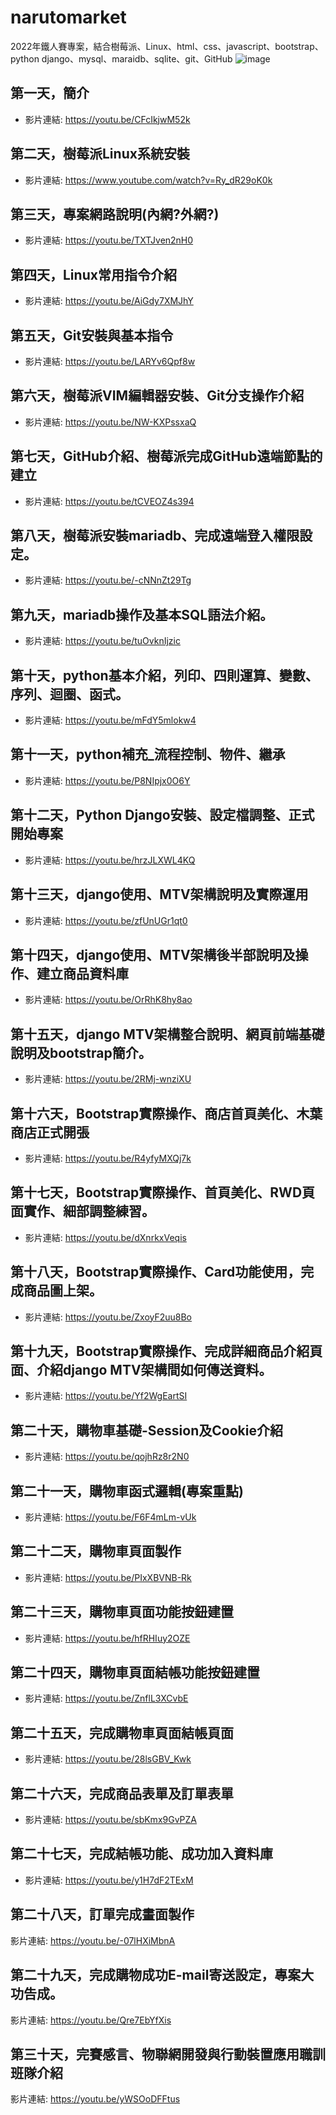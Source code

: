 # narutomarket
2022年鐵人賽專案，結合樹莓派、Linux、html、css、javascript、bootstrap、python django、mysql、maraidb、sqlite、git、GitHub
![image](https://user-images.githubusercontent.com/109893487/199661971-ed86a8ff-42ae-4684-85c0-1ed3dff9694a.png)
## 第一天，簡介
- 影片連結: https://youtu.be/CFcIkjwM52k
## 第二天，樹莓派Linux系統安裝
- 影片連結: https://www.youtube.com/watch?v=Ry_dR29oK0k
## 第三天，專案網路說明(內網?外網?)
- 影片連結: https://youtu.be/TXTJven2nH0
## 第四天，Linux常用指令介紹
- 影片連結: https://youtu.be/AiGdy7XMJhY
## 第五天，Git安裝與基本指令
- 影片連結: https://youtu.be/LARYv6Qpf8w
## 第六天，樹莓派VIM編輯器安裝、Git分支操作介紹
- 影片連結: https://youtu.be/NW-KXPssxaQ
## 第七天，GitHub介紹、樹莓派完成GitHub遠端節點的建立
- 影片連結: https://youtu.be/tCVEOZ4s394
## 第八天，樹莓派安裝mariadb、完成遠端登入權限設定。
- 影片連結: https://youtu.be/-cNNnZt29Tg
## 第九天，mariadb操作及基本SQL語法介紹。
- 影片連結: https://youtu.be/tuOvknIjzic
## 第十天，python基本介紹，列印、四則運算、變數、序列、迴圈、函式。
- 影片連結: https://youtu.be/mFdY5mlokw4
## 第十一天，python補充_流程控制、物件、繼承
- 影片連結: https://youtu.be/P8NIpjx0O6Y
## 第十二天，Python Django安裝、設定檔調整、正式開始專案
- 影片連結: https://youtu.be/hrzJLXWL4KQ
## 第十三天，django使用、MTV架構說明及實際運用
- 影片連結: https://youtu.be/zfUnUGr1qt0
## 第十四天，django使用、MTV架構後半部說明及操作、建立商品資料庫
- 影片連結: https://youtu.be/OrRhK8hy8ao
## 第十五天，django MTV架構整合說明、網頁前端基礎說明及bootstrap簡介。
- 影片連結: https://youtu.be/2RMj-wnziXU
## 第十六天，Bootstrap實際操作、商店首頁美化、木葉商店正式開張
- 影片連結: https://youtu.be/R4yfyMXQj7k
## 第十七天，Bootstrap實際操作、首頁美化、RWD頁面實作、細部調整練習。
- 影片連結: https://youtu.be/dXnrkxVeqis
## 第十八天，Bootstrap實際操作、Card功能使用，完成商品圖上架。
- 影片連結: https://youtu.be/ZxoyF2uu8Bo
## 第十九天，Bootstrap實際操作、完成詳細商品介紹頁面、介紹django MTV架構間如何傳送資料。
- 影片連結: https://youtu.be/Yf2WgEartSI
## 第二十天，購物車基礎-Session及Cookie介紹
- 影片連結: https://youtu.be/qojhRz8r2N0
## 第二十一天，購物車函式邏輯(專案重點)
- 影片連結: https://youtu.be/F6F4mLm-vUk
## 第二十二天，購物車頁面製作
- 影片連結: https://youtu.be/PIxXBVNB-Rk
## 第二十三天，購物車頁面功能按鈕建置
- 影片連結: https://youtu.be/hfRHIuy2OZE
## 第二十四天，購物車頁面結帳功能按鈕建置
- 影片連結: https://youtu.be/ZnflL3XCvbE
## 第二十五天，完成購物車頁面結帳頁面
- 影片連結: https://youtu.be/28lsGBV_Kwk
## 第二十六天，完成商品表單及訂單表單
- 影片連結: https://youtu.be/sbKmx9GvPZA
## 第二十七天，完成結帳功能、成功加入資料庫
- 影片連結: https://youtu.be/y1H7dF2TExM
## 第二十八天，訂單完成畫面製作
影片連結: https://youtu.be/-07lHXiMbnA
## 第二十九天，完成購物成功E-mail寄送設定，專案大功告成。
影片連結: https://youtu.be/Qre7EbYfXis
## 第三十天，完賽感言、物聯網開發與行動裝置應用職訓班隊介紹
影片連結: https://youtu.be/yWSOoDFFtus
